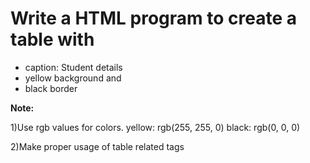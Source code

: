 # Write a HTML program to create a table with 
- caption: Student details
- yellow background and
- black border 

**Note:**

1)Use rgb values for colors.
yellow: rgb(255, 255, 0)
black: rgb(0, 0, 0)

2)Make proper usage of table related tags
